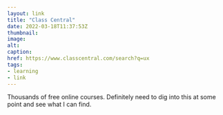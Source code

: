 ```yaml
---
layout: link
title: "Class Central"
date: 2022-03-18T11:37:53Z
thumbnail:
image:
alt:
caption:
href: https://www.classcentral.com/search?q=ux
tags:
- learning
- link
---
```


Thousands of free online courses. Definitely need to dig into this at some point and see what I can find.
